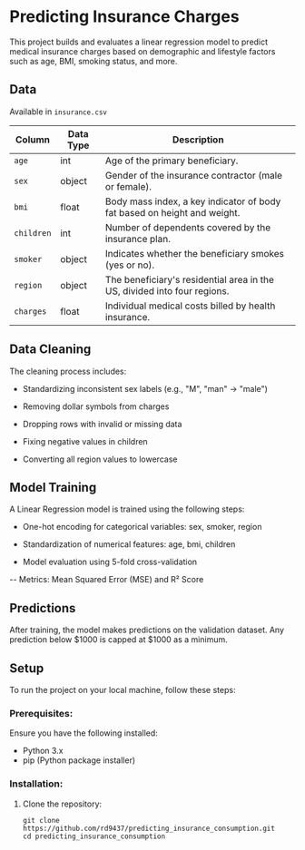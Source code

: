 # Predicting Insurance Charges

This project builds and evaluates a linear regression model to predict medical insurance charges based on demographic and lifestyle factors such as age, BMI, smoking status, and more.

## Data

Available in ```insurance.csv```

| Column    | Data Type | Description                                                      |
|-----------|-----------|------------------------------------------------------------------|
| `age`       | int       | Age of the primary beneficiary.                                  |
| `sex`       | object    | Gender of the insurance contractor (male or female).             |
| `bmi`       | float     | Body mass index, a key indicator of body fat based on height and weight. |
| `children`  | int       | Number of dependents covered by the insurance plan.              |
| `smoker`    | object    | Indicates whether the beneficiary smokes (yes or no).            |
| `region`    | object    | The beneficiary's residential area in the US, divided into four regions. |
| `charges`   | float     | Individual medical costs billed by health insurance.             |

## Data Cleaning

The cleaning process includes:

- Standardizing inconsistent sex labels (e.g., "M", "man" → "male")

- Removing dollar symbols from charges

- Dropping rows with invalid or missing data

- Fixing negative values in children

- Converting all region values to lowercase

## Model Training
A Linear Regression model is trained using the following steps:

- One-hot encoding for categorical variables: sex, smoker, region

- Standardization of numerical features: age, bmi, children

- Model evaluation using 5-fold cross-validation

-- Metrics: Mean Squared Error (MSE) and R² Score

## Predictions
After training, the model makes predictions on the validation dataset. Any prediction below $1000 is capped at $1000 as a minimum.

## Setup
To run the project on your local machine, follow these steps:

### Prerequisites:
Ensure you have the following installed:
- Python 3.x
- pip (Python package installer)

### Installation:
1. Clone the repository:
   ```
   git clone https://github.com/rd9437/predicting_insurance_consumption.git
   cd predicting_insurance_consumption 
   ```
